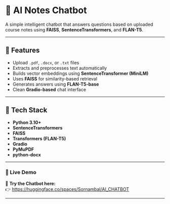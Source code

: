 # 🤖 AI Notes Chatbot

A simple intelligent chatbot that answers questions based on uploaded course notes using **FAISS**, **SentenceTransformers**, and **FLAN-T5**.

---

## 🧠 Features
- Upload `.pdf`, `.docx`, or `.txt` files
- Extracts and preprocesses text automatically
- Builds vector embeddings using **SentenceTransformer (MiniLM)**
- Uses **FAISS** for similarity-based retrieval
- Generates answers using **FLAN-T5-base**
- Clean **Gradio-based** chat interface 

---

## 🧩 Tech Stack
- **Python 3.10+**
- **SentenceTransformers**
- **FAISS**
- **Transformers (FLAN-T5)**
- **Gradio**
- **PyMuPDF**
- **python-docx**

---

### 🚀 Live Demo

🔗 **Try the Chatbot here:**  
👉 https://huggingface.co/spaces/Sornambal/AI_CHATBOT

---
